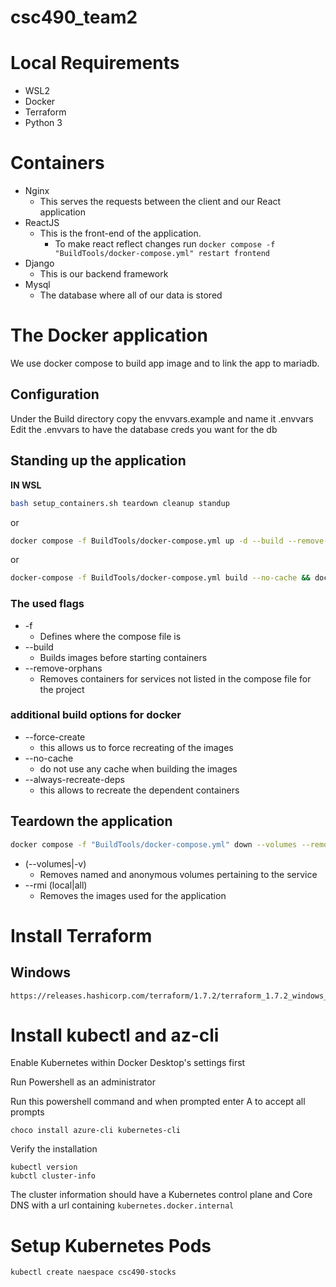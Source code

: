 # csc490_team2

# Local Requirements
- WSL2
- Docker
- Terraform
- Python 3


# Containers
- Nginx
  - This serves the requests between the client and our React application
- ReactJS
  - This is the front-end of the application.
    - To make react reflect changes run `docker compose -f "BuildTools/docker-compose.yml" restart frontend`
- Django
  - This is our backend framework
- Mysql
  - The database where all of our data is stored


# The Docker application
We use docker compose to build app image and to link the app to mariadb.

## Configuration
Under the Build directory copy the envvars.example and name it .envvars
Edit the .envvars to have the database creds you want for the db

## Standing up the application
**IN WSL**
```bash
bash setup_containers.sh teardown cleanup standup
```

or

```bash
docker compose -f BuildTools/docker-compose.yml up -d --build --remove-orphans
```

or

```bash
docker-compose -f BuildTools/docker-compose.yml build --no-cache && docker compose -f BuildTools/docker-compose.yml up -d
```
### The used flags
- -f
  - Defines where the compose file is
- --build
  - Builds images before starting containers
- --remove-orphans
  - Removes containers for services not listed in the compose file for the project

### additional build options for docker
- --force-create
  - this allows us to force recreating of the images
- --no-cache
  - do not use any cache when building the images
- --always-recreate-deps
  - this allows to recreate the dependent containers


## Teardown the application
```bash
docker compose -f "BuildTools/docker-compose.yml" down --volumes --remove-orphans
```
- (--volumes|-v)
  - Removes named and anonymous volumes pertaining to the service
- --rmi (local|all)
  - Removes the images used for the application



# Install Terraform
## Windows
```pwsh
https://releases.hashicorp.com/terraform/1.7.2/terraform_1.7.2_windows_amd64.zip
```

# Install kubectl and az-cli
Enable Kubernetes within Docker Desktop's settings first

Run Powershell as an administrator

Run this powershell command and when prompted enter A to accept all prompts
```pwsh
choco install azure-cli kubernetes-cli
```

Verify the installation
```pwsh
kubectl version
kubctl cluster-info
```

The cluster information should have a Kubernetes control plane and Core DNS with a url containing `kubernetes.docker.internal`

# Setup Kubernetes Pods
```pwsh
kubectl create naespace csc490-stocks
```

